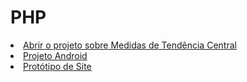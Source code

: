 # PHP
<u type= "circle">
 <li><a href= "https://lnkamaki.github.io/PHP/projects/mamemo.html">Abrir o projeto sobre Medidas de Tendência Central </a> </li>
 
 <li><a href= "https://lnkamaki.github.io/PHP/projects/android.html">Projeto Android</a></li>
 <li><a href= "https://lnkamaki.github.io/PHP/projects/teste3.html">Protótipo de Site</a></li>
 
